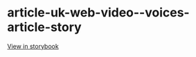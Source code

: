 # article-uk-web-video--voices-article-story

[View in storybook](https://raw.githack.com/Independent-Digital-News-and-Media-Ltd/indy-pwamp-sb/PR-1914-sb/index.html?path=/story/article-uk-web-video--voices-article-story)